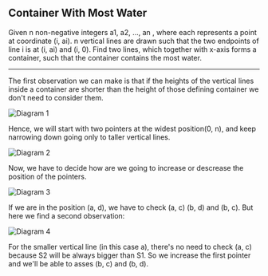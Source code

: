 ## Container With Most Water

Given n non-negative integers a1, a2, ..., an , where each represents a point at coordinate (i, ai). n vertical lines are drawn such that the two endpoints of line i is at (i, ai) and (i, 0). Find two lines, which together with x-axis forms a container, such that the container contains the most water.
- - -


The first observation we can make is that if the heights of the vertical lines inside a container are shorter than the height of those defining container we don't need to consider them.

![Diagram 1](https://imgur.com/T8ZXEZ5.png)


Hence, we will start with two pointers at the widest position(0, n), and keep narrowing down going only to taller vertical lines.

![Diagram 2](https://imgur.com/kL8JCyi.png)


Now, we have to decide how are we going to increase or descrease the position of the pointers. 

![Diagram 3](https://imgur.com/sRxTBlm.png)


If we are in the position (a, d), we have to check (a, c) (b, d) and (b, c). But here we find a second observation:

![Diagram 4](https://imgur.com/kL8JCyi.png)

For the smaller vertical line (in this case a), there's no need to check (a, c) because S2 will be always bigger than S1. So we increase the first pointer and we'll be able to asses (b, c) and (b, d).





